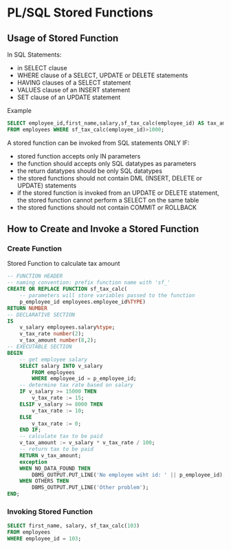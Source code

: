 # PL/SQL Stored Functions

## Usage of Stored Function

In SQL Statements:
- in SELECT clause
- WHERE clause of a SELECT, UPDATE or DELETE statements
- HAVING clauses of a SELECT statement
- VALUES clause of an INSERT statement
- SET clause of an UPDATE statement 

Example
```sql
SELECT employee_id,first_name,salary,sf_tax_calc(employee_id) AS tax_amount
FROM employees WHERE sf_tax_calc(employee_id)>1000;
```

A stored function can be invoked from SQL statements ONLY IF:
- stored function accepts only IN parameters
- the function should accepts only SQL datatypes as parameters 
- the return datatypes should be only SQL datatypes
- the stored functions should not contain DML (INSERT, DELETE or UPDATE) statements
- if the stored function is invoked from an UPDATE or DELETE statement, the stored function cannot perform a SELECT on the same table
- the stored functions should not contain COMMIT or ROLLBACK

## How to Create and Invoke a Stored Function

### Create Function

Stored Function to calculate tax amount
```sql
-- FUNCTION HEADER
-- naming convention: prefix function name with 'sf_'
CREATE OR REPLACE FUNCTION sf_tax_calc(
    -- parameters will store variables passed to the function
    p_employee_id employees.employee_id%TYPE)
RETURN NUMBER
-- DECLARATIVE SECTION
IS
    v_salary employees.salary%type;
    v_tax_rate number(2);
    v_tax_amount number(8,2);
-- EXECUTABLE SECTION
BEGIN
    -- get employee salary
    SELECT salary INTO v_salary 
        FROM employees
        WHERE employee_id = p_employee_id;
    -- determine tax rate based on salary
    IF v_salary >= 15000 THEN
        v_tax_rate := 15;
    ELSIF v_salary >= 8000 THEN
        v_tax_rate := 10;
    ELSE
        v_tax_rate := 0;
    END IF;
    -- calculate tax to be paid
    v_tax_amount := v_salary * v_tax_rate / 100;
    -- return tax to be paid
    RETURN v_tax_amount;
    exception
    WHEN NO_DATA_FOUND THEN
        DBMS_OUTPUT.PUT_LINE('No employee wiht id: ' || p_employee_id);
    WHEN OTHERS THEN
        DBMS_OUTPUT.PUT_LINE('Other problem');
END;
```

### Invoking Stored Function

```sql
SELECT first_name, salary, sf_tax_calc(103) 
FROM employees
WHERE employee_id = 103;
```
